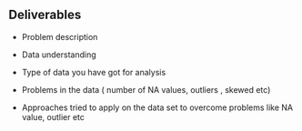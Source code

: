 ## Deliverables

* Problem description

* Data understanding

* Type of data you have got for analysis

* Problems in the data ( number of NA values, outliers , skewed etc)

* Approaches tried to apply on the data set to overcome problems like NA value, outlier etc


